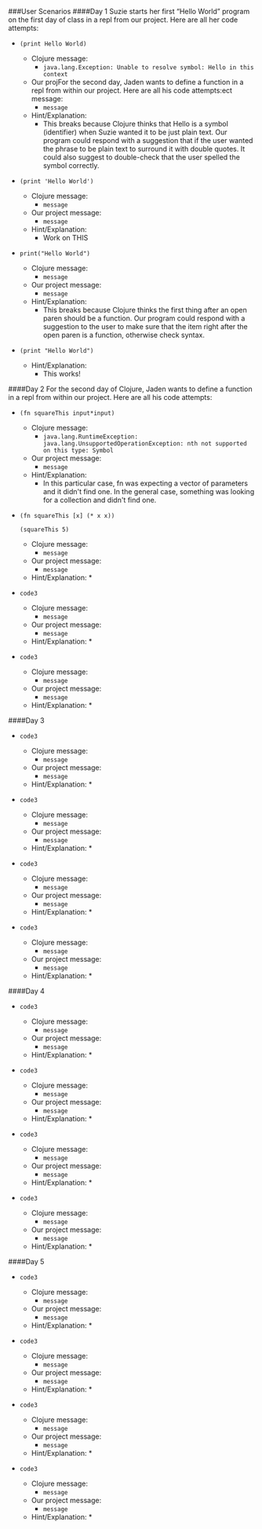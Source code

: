 ###User Scenarios
####Day 1
Suzie starts her first “Hello World” program on the first day of class in a repl from our project. Here are all her code attempts:
* ``(print Hello World)``
  * Clojure message:
    * ``java.lang.Exception: Unable to resolve symbol: Hello in this context``
  * Our projFor the second day, Jaden wants to define a function in a repl from within our project. Here are all his code attempts:ect message:
    * ``message``
  * Hint/Explanation:
    * This breaks because Clojure thinks that Hello is a symbol (identifier) when Suzie 	wanted it to be just plain text. Our program could respond with a suggestion that if the user wanted the phrase to be plain text to surround it with double quotes. It could also suggest to double-check that the user spelled the symbol correctly.

* ``(print 'Hello World')``
  * Clojure message:
    * ``message``
  * Our project message:
    * ``message``
  * Hint/Explanation:
    * Work on THIS

* ``print("Hello World")``
  * Clojure message:
    * ``message``
  * Our project message:
    * ``message``
  * Hint/Explanation:
    * This breaks because Clojure thinks the first thing after an open paren should be a function. Our program could respond with a suggestion to the user to make sure that the item right after the open paren is a function, otherwise check syntax.

* ``(print "Hello World")``
  * Hint/Explanation:
    * This works!


####Day 2
For the second day of Clojure, Jaden wants to define a function in a repl from within our project. Here are all his code attempts:
* ``(fn squareThis input*input)``
  * Clojure message:
    * ``java.lang.RuntimeException: java.lang.UnsupportedOperationException: nth not supported on this type: Symbol``
  * Our project message:
    * ``message``
  * Hint/Explanation:
    * In this particular case, fn was expecting a vector of parameters and it didn't find one. In the general case, something was looking for a collection and didn't find one.

* ``(fn squareThis [x] (* x x))``
    
  ``(squareThis 5)``
  * Clojure message:
    * ``message``
  * Our project message:
    * ``message``
  * Hint/Explanation:
    * 

* ``code3``
  * Clojure message:
    * ``message``
  * Our project message:
    * ``message``
  * Hint/Explanation:
    * 

* ``code3``
  * Clojure message:
    * ``message``
  * Our project message:
    * ``message``
  * Hint/Explanation:
    * 

####Day 3

* ``code3``
  * Clojure message:
    * ``message``
  * Our project message:
    * ``message``
  * Hint/Explanation:
    * 

* ``code3``
  * Clojure message:
    * ``message``
  * Our project message:
    * ``message``
  * Hint/Explanation:
    * 

* ``code3``
  * Clojure message:
    * ``message``
  * Our project message:
    * ``message``
  * Hint/Explanation:
    * 

* ``code3``
  * Clojure message:
    * ``message``
  * Our project message:
    * ``message``
  * Hint/Explanation:
    * 

####Day 4

* ``code3``
  * Clojure message:
    * ``message``
  * Our project message:
    * ``message``
  * Hint/Explanation:
    * 

* ``code3``
  * Clojure message:
    * ``message``
  * Our project message:
    * ``message``
  * Hint/Explanation:
    * 

* ``code3``
  * Clojure message:
    * ``message``
  * Our project message:
    * ``message``
  * Hint/Explanation:
    * 

* ``code3``
  * Clojure message:
    * ``message``
  * Our project message:
    * ``message``
  * Hint/Explanation:
    * 

####Day 5

* ``code3``
  * Clojure message:
    * ``message``
  * Our project message:
    * ``message``
  * Hint/Explanation:
    * 

* ``code3``
  * Clojure message:
    * ``message``
  * Our project message:
    * ``message``
  * Hint/Explanation:
    * 

* ``code3``
  * Clojure message:
    * ``message``
  * Our project message:
    * ``message``
  * Hint/Explanation:
    * 

* ``code3``
  * Clojure message:
    * ``message``
  * Our project message:
    * ``message``
  * Hint/Explanation:
    * 
